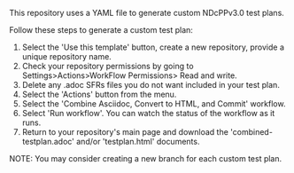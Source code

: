 This repository uses a YAML file to generate custom NDcPPv3.0 test plans.

Follow these steps to generate a custom test plan:

1. Select the 'Use this template' button, create a new repository, provide a unique repository name.
2. Check your repository permissions by going to Settings>Actions>WorkFlow Permissions> Read and write.
3. Delete any .adoc SFRs files you do not want included in your test plan.
4. Select the 'Actions' button from the menu.
5. Select the 'Combine Asciidoc, Convert to HTML, and Commit' workflow.
6. Select 'Run workflow'. You can watch the status of the workflow as it runs.
7. Return to your repository's main page and download the 'combined-testplan.adoc' and/or 'testplan.html' documents.

NOTE: You may consider creating a new branch for each custom test plan.
